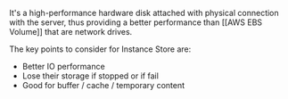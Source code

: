 It's a high-performance hardware disk attached with physical connection with the server, thus providing a better performance than [[AWS EBS Volume]] that are network drives.

The key points to consider for Instance Store are:
- Better IO performance
- Lose their storage if stopped or if fail
- Good for buffer / cache / temporary content